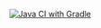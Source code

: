 [![Java CI with Gradle](https://github.com/0Gerty0/HW_BDD/actions/workflows/gradle.yml/badge.svg)](https://github.com/0Gerty0/HW_BDD/actions/workflows/gradle.yml)
